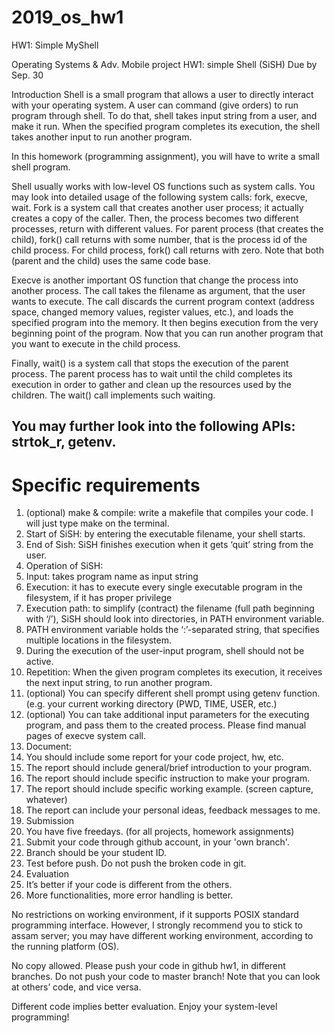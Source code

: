 # 2019_os_hw1
HW1: Simple MyShell

Operating Systems & Adv. Mobile project HW1: simple Shell (SiSH)
Due by Sep. 30

Introduction
Shell is a small program that allows a user to directly interact with your operating system. A user can command (give orders) to run program through shell. To do that, shell takes input string from a user, and make it run. When the specified program completes its execution, the shell takes another input to run another program.

In this homework (programming assignment), you will have to write a small shell program.

Shell usually works with low-level OS functions such as system calls. You may look into detailed usage of the following system calls: fork, execve, wait. Fork is a system call that creates another user process; it actually creates a copy of the caller. Then, the process becomes two different processes, return with different values. For parent process (that creates the child), fork() call returns with some number, that is the process id of the child process. For child process, fork() call returns with zero. Note that both (parent and the child) uses the same code base.

Execve is another important OS function that change the process into another process. The call takes the filename as argument, that the user wants to execute. The call discards the current program context (address space, changed memory values, register values, etc.), and loads the specified program into the memory. It then begins execution from the very beginning point of the program. Now that you can run another program that you want to execute in the child process.

Finally, wait() is a system call that stops the execution of the parent process. The parent process has to wait until the child completes its execution in order to gather and clean up the resources used by the children. The wait() call implements such waiting.

## You may further look into the following APIs: strtok_r, getenv.

# Specific requirements
1.	(optional) make & compile: write a makefile that compiles your code. I will just type make on the terminal.
1.	Start of SiSH: by entering the executable filename, your shell starts.
1.	End of Sish: SiSH finishes execution when it gets ‘quit’ string from the user.
1.	Operation of SiSH:
  1.	Input: takes program name as input string
  1.	Execution: it has to execute every single executable program in the filesystem, if it has proper privilege
  1.	Execution path: to simplify (contract) the filename (full path beginning with ‘/’), SiSH should look into directories, in PATH environment variable.
  1.	PATH environment variable holds the ‘:’-separated string, that specifies multiple locations in the filesystem.
  1.	During the execution of the user-input program, shell should not be active.
  1.	Repetition: When the given program completes its execution, it receives the next input string, to run another program.
1.	(optional) You can specify different shell prompt using getenv function. (e.g. your current working directory (PWD, TIME, USER, etc.)
1.	(optional) You can take additional input parameters for the executing program, and pass them to the created process. Please find manual pages of execve system call.
1.	Document:
  1.	You should include some report for your code project, hw, etc.
  1.	The report should include general/brief introduction to your program.
  1.	The report should include specific instruction to make your program.
  1.	The report should include specific working example. (screen capture, whatever)
  1.	The report can include your personal ideas, feedback messages to me.
1.	Submission
  1.	You have five freedays. (for all projects, homework assignments)
  1.	Submit your code through github account, in your 'own branch'.
  1.	Branch should be your student ID.
  1.	Test before push. Do not push the broken code in git.
1.	Evaluation
  1.	It’s better if your code is different from the others.
  1.	More functionalities, more error handling is better.

No restrictions on working environment, if it supports POSIX standard programming interface. However, I strongly recommend you to stick to assam server; you may have different working environment, according to the running platform (OS).

No copy allowed. Please push your code in github hw1, in different branches. Do not push your code to master branch! Note that you can look at others’ code, and vice versa.

Different code implies better evaluation. Enjoy your system-level programming!
